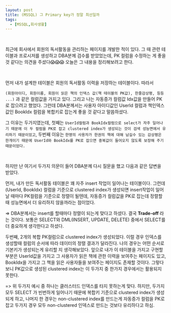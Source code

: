 ```yaml
---
layout: post
title: (MSSQL) 그 Primary key가 정말 최선일까
tags:
  - [MSSQL,회사생활]
---
```


<br>

최근에 회사에서 회원의 독서활동을 관리하는 페이지를 개발한 적이 있다. 그 때 관련 테이블과 프로시저를 생성하고 DBA분께 검수를 받았었는데, PK 컬럼을 수정하는 게 좋을 것 같다는 의견을 주셨다😱😱😱 오늘은 그 내용을 정리해보려고 한다.

<br>

먼저 내가 설계한 테이블은 회원의 독서활동 이력을 저장하는 테이블이다. 따라서 

`(회원아이디, 회원이름, 회원이 읽은 책의 인덱스 값(책 테이블의 PK값), 한줄감상평, 등등 ...)` 과 같은 컬럼값을 가지고 있다. 그리고 나는 자동증가 컬럼값 Idx값을 만들어 PK로 잡으려고 했었다. 그런데 DBA분께서는 사용자 아이디값인 UserId 컬럼과 책인덱스값인 BookIdx 컬럼을 복합키로 잡는게 좋을 것 같다고 말씀하셨다. 

그 이유는 두가지였는데, 첫째는 `UserId컬럼과 BookIdx컬럼으로 select가 자주 일어나기 때문에 이 두 컬럼을 PK로 잡고 clustered index가 생성되는 것이 검색 성능면에서 유리하기 때문이었고`, 두번째 이유는 `한명의 사용자가 한권의 책에 대해 남길수 있는 감상평은 한개이기 때문에 UserId와 BookIdx를 PK로 잡으면 중복값이 들어오지 않도록 보장해 주기 때문이었다.`

<br>

하지만 난 여기서 두가지 의문이 들어 DBA분께 다시 질문을 했고 다음과 같은 답변을 받았다. 

먼저, 내가 만든 독서활동 테이블은 꽤 자주 insert 작업이 일어나는 테이블이다. 그런데 (UserId, BookIdx) 컬럼을 기준으로 clustered index가 생성되면 insert작업이 일어날 때마다 PK컬럼을 기준으로 정렬이 될텐데, 자동증가 컬럼값을 PK로 잡는데 정렬할때  성능면에서 더 유리하지 않을까라는 점이었다. 

=> DBA분께서는 insert를 할때마다 정렬이 되는게 맞다고 하셨다. 결국 <b>Trade-off </b> 라는 것이다. 보통은 SELECT와 DML(INSERT, UPDATE, DELETE) 중에서 SELECT를  더 중요하게 생각한다고 하셨다.

두번째, 2개의 복합 PK컬럼으로 clustered index가 생성되었다. 이럴 경우 인덱스를 생성할때 컬럼의 순서에 따라 데이터의 정렬 결과가 달라진다.  나의 경우는 어떤 순서로 기본키가 생성되는게 유리할 지 생각해보았다. 앞으로 내가 이 테이블을 가지고 구현할 부분은 UserId값을 가지고 그 사용자가 읽은 책에 관한 이력을 보여주는 페이지도 있고, BookIdx을 가지고 그 책을 읽은 사용자들을 보여주는 페이지도 존재할 것이다. 그렇다 보니 PK값으로 생성된 clustered index는 이 두가지 중 한가지 경우에서는 활용되지 못한다.

=> 위 두가지 예시 중 하나는 클러스터드 인덱스를 타지 못하는게 맞다. 하지만, 두가지 모두 SELECT 가 빈번하게 일어나기 때문에 복합키 기준으로 clustered index가 생성되게 하고, 나머지 한 경우는 non-clustered index를 만드는게 자동증가 컬럼을 PK로 잡고 두가지 경우 모두 non-clustered 인덱스로 만드는 것보다 유리하다고 하심. 

<br>
